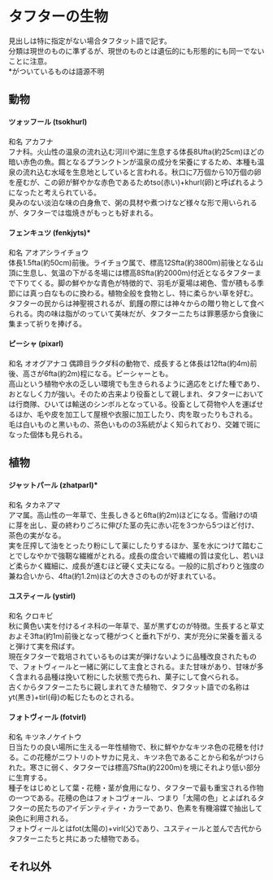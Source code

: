 # タフターの生物  
見出しは特に指定がない場合タフタット語で記す。  
分類は現世のものに準ずるが、現世のものとは遺伝的にも形態的にも同一でないことに注意。  
\*がついているものは語源不明  

## 動物  
#### ツォッフール (tsokhurl)  
和名 アカフナ  
フナ科。火山性の温泉の流れ込む河川や湖に生息する体長8Ufta(約25cm)ほどの暗い赤色の魚。餌となるプランクトンが温泉の成分を栄養にするため、本種も温泉の流れ込む水域を生息地としていると言われる。秋口に7万個から10万個の卵を産むが、この卵が鮮やかな赤色であるためtso(赤い)+khurl(卵)と呼ばれるようになったと考えられている。  
臭みのない淡泊な味の白身魚で、粥の具材や煮つけなど様々な形で用いられるが、タフターでは塩焼きがもっとも好まれる。  

#### フェンキュツ (fenkjyts)*  
和名 アオアシライチョウ  
体長1.5fta(約50cm)前後。ライチョウ属で、標高12Sfta(約3800m)前後となる山頂に生息し、気温の下がる冬場には標高8Sfta(約2000m)付近となるタフターまで下りてくる。脚の鮮やかな青色が特徴的で、羽毛が夏場は褐色、雪が積もる季節には真っ白なものに換わる。植物全般を食物とし、特に柔らかい草を好む。  
タフターの民からは神聖視されるが、飢饉の際には神々からの贈り物として食べられる。肉の味は脂がのっていて美味だが、タフターニたちは罪悪感から食後に集まって祈りを捧げる。  

#### ピーシャ (pixarl)
和名 オオグアナコ
偶蹄目ラクダ科の動物で、成長すると体長は12fta(約4m)前後、高さが6fta(約2m)程になる。ピーシャーとも。  
高山という植物や水の乏しい環境でも生きられるように適応をとげた種であり、おとなしく力が強い。そのため古来より役畜として親しまれ、タフターにおいては行商隊、ひいては輸送のシンボルとなっている。役畜として荷物や人を運ばせるほか、毛や皮を加工して屋根や衣服に加工したり、肉を取ったりもされる。  
毛は白いものと黒いもの、茶色いものの3系統がよく知られており、交雑で斑になった個体も見られる。

## 植物  
#### ジャットパール (zhatparl)*  
和名 タカネアマ  
アマ属。高山性の一年草で、生長しきると6fta(約2m)ほどになる。雪融けの頃に芽を出し、夏の終わりごろに伸びた茎の先に赤い花を3つから5つほど付け、茶色の実がなる。  
実を圧搾して油をとったり粉にして薬にしたりするほか、茎を水につけて踏むことでしなやかで強靭な繊維がとれる。成長の度合いで繊維の質は変化し、若いほど柔らかく繊細に、成長が進むほど硬く丈夫になる。一般的に肌ざわりと強度の兼ね合いから、4fta(約1.2m)ほどの大きさのものが好まれている。  

#### ユスティール (ystirl)  
和名 クロキビ  
秋に黄色い実を付けるイネ科の一年草で、茎が黒ずむのが特徴。生長すると草丈およそ3fta(約1m)前後となって穂がつくと垂れ下がり、実が充分に栄養を蓄えると弾けて実を飛ばす。  
現在タフターで栽培されているものは実が弾けないように品種改良されたもので、フォトヴィールと一緒に粥にして主食とされる。また甘味があり、甘味が多く含まれる品種は挽いて粉にした状態で売られ、菓子にして食べられる。  
古くからタフターニたちに親しまれてきた植物で、タフタット語での名称はyt(黒き)+tirl(母)の転じたものとされる。  

#### フォトヴィール (fotvirl)
和名 キツネノケイトウ  
日当たりの良い場所に生える一年性植物で、秋に鮮やかなキツネ色の花穂を付ける。この花穂がニワトリのトサカに見え、キツネ色であることから和名がつけられた。寒さに弱く、タフターでは標高7Sfta(約2200m)を境にそれより低い部分に生育する。  
種子をはじめとして葉・花穂・茎が食用になり、タフターで最も重宝される作物の一つである。花穂の色はフォトコヴォール、つまり「太陽の色」とよばれるタフターの民たちのアイデンティティ・カラーであり、色素を有機溶媒で抽出して染色に利用される。  
フォトヴィールとはfot(太陽の)+virl(父)であり、ユスティールと並んで古代からタフターニたちと共にあった植物である。

## それ以外
